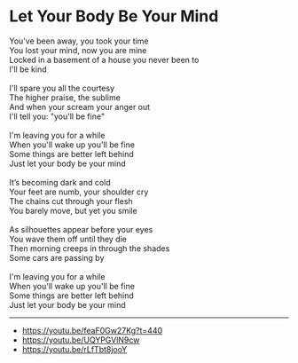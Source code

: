 # Let Your Body Be Your Mind

You've been away, you took your time\
You lost your mind, now you are mine\
Locked in a basement of a house you never been to\
I'll be kind\
\
I'll spare you all the courtesy\
The higher praise, the sublime\
And when your scream your anger out\
I'll tell you: "you'll be fine"\
\
I'm leaving you for a while\
When you'll wake up you'll be fine\
Some things are better left behind\
Just let your body be your mind\
\
It’s becoming dark and cold\
Your feet are numb, your shoulder cry\
The chains cut through your flesh\
You barely move, but yet you smile\
\
As silhouettes appear before your eyes\
You wave them off until they die\
Then morning creeps in through the shades\
Some cars are passing by\
\
I'm leaving you for a while\
When you'll wake up you'll be fine\
Some things are better left behind\
Just let your body be your mind

---
- https://youtu.be/feaF0Gw27Kg?t=440
- https://youtu.be/UQYPGVlN9cw
- https://youtu.be/rLfTbt8jooY
